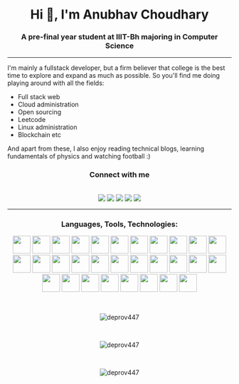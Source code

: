 <!-- Header-->

<h1 align="center">Hi 👋, I'm Anubhav Choudhary</h1>
<h3 align="center">A pre-final year student at IIIT-Bh majoring in Computer Science</h3>

<!-- About me-->
<hr>
<p>
I'm mainly a fullstack developer, but a firm believer that college is the best time to explore and expand as much as possible.
So you'll find me doing playing around with all the fields:

- Full stack web
- Cloud administration
- Open sourcing
- Leetcode
- Linux administration
- Blockchain etc

And apart from these, I also enjoy reading technical blogs, learning fundamentals of physics and watching football :)

</p>

<h3 align="center">Connect with me</h3>

<p align="center">
<br>
<a href="mailto:deprov447@duck.com?"><img src="https://img.shields.io/badge/e‑mail-D14836.svg?style=for-the-badge&logo=GMail&logoColor=white"/></a>
<a href="https://www.linkedin.com/in/deprov447"><img src="https://img.shields.io/badge/LinkedIn-0077B5?style=for-the-badge&logo=linkedin&logoColor=white"/></a>
<a href="https://deprov447.me"><img src="https://img.shields.io/badge/Portfolio-111111.svg?style=for-the-badge"/></a>
<a href="#"><img src="https://img.shields.io/badge/%23irc-deprov447-blueviolet?style=for-the-badge&logo=appveyor"></a>
<a href="https://buymeacoffee.com/deprov447"><img src="https://img.shields.io/badge/Buy_Me_A_Coffee-FFDD00?style=for-the-badge&logo=buy-me-a-coffee&logoColor=black"></a>
  </p>

---

<!-- Languages and Tools-->

<h3 align="center">Languages, Tools, Technologies:</h3>
<p align="center"> 
            <img src="https://cdn.jsdelivr.net/gh/devicons/devicon/icons/bash/bash-original.svg" width="40px" height="40px"/>
            <img src="https://cdn.jsdelivr.net/gh/devicons/devicon/icons/bitbucket/bitbucket-original-wordmark.svg" width="40px" height="40px"/>
            <img src="https://cdn.jsdelivr.net/gh/devicons/devicon/icons/bootstrap/bootstrap-original.svg" width="40px" height="40px"/>
            <img src="https://cdn.jsdelivr.net/gh/devicons/devicon/icons/c/c-original.svg" width="40px" height="40px"/>
            <img src="https://cdn.jsdelivr.net/gh/devicons/devicon/icons/cplusplus/cplusplus-original.svg" width="40px" height="40px"/>
            <img src="https://cdn.jsdelivr.net/gh/devicons/devicon/icons/css3/css3-original.svg" width="40px" height="40px"/>
            <img src="https://cdn.jsdelivr.net/gh/devicons/devicon/icons/docker/docker-original.svg" width="40px" height="40px"/>
            <img src="https://cdn.jsdelivr.net/gh/devicons/devicon/icons/electron/electron-original.svg" width="40px" height="40px"/>
            <img src="https://cdn.jsdelivr.net/gh/devicons/devicon/icons/express/express-original.svg" width="40px" height="40px"/>
            <img src="https://cdn.jsdelivr.net/gh/devicons/devicon/icons/git/git-original.svg" width="40px" height="40px"/>
            <img src="https://cdn.jsdelivr.net/gh/devicons/devicon/icons/github/github-original.svg" width="40px" height="40px"/>
            <img src="https://cdn.jsdelivr.net/gh/devicons/devicon/icons/gitlab/gitlab-original.svg" width="40px" height="40px"/>
            <img src="https://cdn.jsdelivr.net/gh/devicons/devicon/icons/go/go-original.svg" width="40px" height="40px"/>
            <img src="https://cdn.jsdelivr.net/gh/devicons/devicon/icons/graphql/graphql-plain.svg" width="40px" height="40px"/>
            <img src="https://cdn.jsdelivr.net/gh/devicons/devicon/icons/heroku/heroku-original.svg" width="40px" height="40px"/>
            <img src="https://cdn.jsdelivr.net/gh/devicons/devicon/icons/html5/html5-original.svg" width="40px" height="40px"/>
            <img src="https://cdn.jsdelivr.net/gh/devicons/devicon/icons/hugo/hugo-original.svg" width="40px" height="40px"/>
            <img src="https://cdn.jsdelivr.net/gh/devicons/devicon/icons/javascript/javascript-original.svg" width="40px" height="40px"/>
            <img src="https://cdn.jsdelivr.net/gh/devicons/devicon/icons/jquery/jquery-original.svg" width="40px" height="40px"/>
            <img src="https://cdn.jsdelivr.net/gh/devicons/devicon/icons/linux/linux-original.svg" width="40px" height="40px"/>
            <img src="https://cdn.jsdelivr.net/gh/devicons/devicon/icons/markdown/markdown-original.svg" width="40px" height="40px"/>
            <img src="https://cdn.jsdelivr.net/gh/devicons/devicon/icons/mongodb/mongodb-plain-wordmark.svg" width="40px" height="40px"/>
            <img src="https://cdn.jsdelivr.net/gh/devicons/devicon/icons/nginx/nginx-original.svg" width="40px" height="40px"/>
            <img src="https://cdn.jsdelivr.net/gh/devicons/devicon/icons/nodejs/nodejs-original.svg" width="40px" height="40px"/>
            <img src="https://cdn.jsdelivr.net/gh/devicons/devicon/icons/npm/npm-original-wordmark.svg" width="40px" height="40px"/>
            <img src="https://cdn.jsdelivr.net/gh/devicons/devicon/icons/qt/qt-original.svg" width="40px" height="40px"/>
            <img src="https://cdn.jsdelivr.net/gh/devicons/devicon/icons/react/react-original-wordmark.svg" width="40px" height="40px"/>
            <img src="https://cdn.jsdelivr.net/gh/devicons/devicon/icons/ubuntu/ubuntu-plain-wordmark.svg" width="40px" height="40px"/>
            <img src="https://cdn.jsdelivr.net/gh/devicons/devicon/icons/vim/vim-original.svg" width="40px" height="40px"/>
            <img src="https://cdn.jsdelivr.net/gh/devicons/devicon/icons/vscode/vscode-original.svg" width="40px" height="40px"/>
</p>
<br>

<!-- Stats-->

<p align="center"><img src="https://github-readme-stats.vercel.app/api/top-langs?username=deprov447&show_icons=true&locale=en&layout=compact" alt="deprov447" /></p>
<br>
<p align="center"><img src="https://github-readme-stats.vercel.app/api?username=deprov447&show_icons=true&locale=en" alt="deprov447" /></p>
<br>
<p align="center"><img src="https://github-readme-streak-stats.herokuapp.com/?user=deprov447&" alt="deprov447" /></p>
